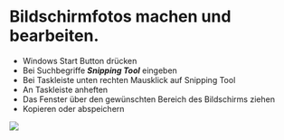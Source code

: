# Bildschirmfotos machen und bearbeiten. 

*   Windows Start Button drücken 
*   Bei Suchbegriffe _**Snipping Tool**_ eingeben 
*   Bei Taskleiste unten rechten Mausklick auf Snipping Tool
*   An Taskleiste anheften 
*   Das Fenster über den gewünschten Bereich des Bildschirms ziehen 
*   Kopieren oder abspeichern 

![](https://user-images.githubusercontent.com/113907471/196173981-c55e195f-8fe8-4e2f-b364-a9d20cb3f627.png)
